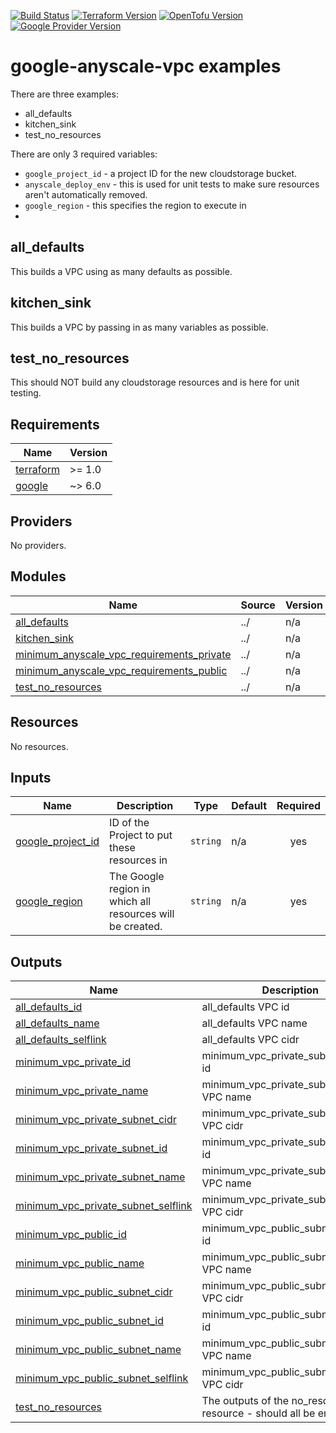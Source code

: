 [![Build Status][badge-build]][build-status]
[![Terraform Version][badge-terraform]](https://github.com/hashicorp/terraform/releases)
[![OpenTofu Version][badge-opentofu]](https://github.com/opentofu/opentofu/releases)
[![Google Provider Version][badge-tf-google]](https://github.com/terraform-providers/terraform-provider-google/releases)
# google-anyscale-vpc examples

There are three examples:
- all_defaults
- kitchen_sink
- test_no_resources

There are only 3 required variables:
- `google_project_id` - a project ID for the new cloudstorage bucket.
- `anyscale_deploy_env` - this is used for unit tests to make sure resources aren't automatically removed.
- `google_region` - this specifies the region to execute in
-
## all_defaults
This builds a VPC using as many defaults as possible.

## kitchen_sink
This builds a VPC by passing in as many variables as possible.

## test_no_resources
This should NOT build any cloudstorage resources and is here for unit testing.

<!-- BEGIN_TF_DOCS -->
## Requirements

| Name | Version |
|------|---------|
| <a name="requirement_terraform"></a> [terraform](#requirement\_terraform) | >= 1.0 |
| <a name="requirement_google"></a> [google](#requirement\_google) | ~> 6.0 |

## Providers

No providers.

## Modules

| Name | Source | Version |
|------|--------|---------|
| <a name="module_all_defaults"></a> [all\_defaults](#module\_all\_defaults) | ../ | n/a |
| <a name="module_kitchen_sink"></a> [kitchen\_sink](#module\_kitchen\_sink) | ../ | n/a |
| <a name="module_minimum_anyscale_vpc_requirements_private"></a> [minimum\_anyscale\_vpc\_requirements\_private](#module\_minimum\_anyscale\_vpc\_requirements\_private) | ../ | n/a |
| <a name="module_minimum_anyscale_vpc_requirements_public"></a> [minimum\_anyscale\_vpc\_requirements\_public](#module\_minimum\_anyscale\_vpc\_requirements\_public) | ../ | n/a |
| <a name="module_test_no_resources"></a> [test\_no\_resources](#module\_test\_no\_resources) | ../ | n/a |

## Resources

No resources.

## Inputs

| Name | Description | Type | Default | Required |
|------|-------------|------|---------|:--------:|
| <a name="input_google_project_id"></a> [google\_project\_id](#input\_google\_project\_id) | ID of the Project to put these resources in | `string` | n/a | yes |
| <a name="input_google_region"></a> [google\_region](#input\_google\_region) | The Google region in which all resources will be created. | `string` | n/a | yes |

## Outputs

| Name | Description |
|------|-------------|
| <a name="output_all_defaults_id"></a> [all\_defaults\_id](#output\_all\_defaults\_id) | all\_defaults VPC id |
| <a name="output_all_defaults_name"></a> [all\_defaults\_name](#output\_all\_defaults\_name) | all\_defaults VPC name |
| <a name="output_all_defaults_selflink"></a> [all\_defaults\_selflink](#output\_all\_defaults\_selflink) | all\_defaults VPC cidr |
| <a name="output_minimum_vpc_private_id"></a> [minimum\_vpc\_private\_id](#output\_minimum\_vpc\_private\_id) | minimum\_vpc\_private\_subnet\_id VPC id |
| <a name="output_minimum_vpc_private_name"></a> [minimum\_vpc\_private\_name](#output\_minimum\_vpc\_private\_name) | minimum\_vpc\_private\_subnet\_name VPC name |
| <a name="output_minimum_vpc_private_subnet_cidr"></a> [minimum\_vpc\_private\_subnet\_cidr](#output\_minimum\_vpc\_private\_subnet\_cidr) | minimum\_vpc\_private\_subnet\_cidr VPC cidr |
| <a name="output_minimum_vpc_private_subnet_id"></a> [minimum\_vpc\_private\_subnet\_id](#output\_minimum\_vpc\_private\_subnet\_id) | minimum\_vpc\_private\_subnet\_id VPC id |
| <a name="output_minimum_vpc_private_subnet_name"></a> [minimum\_vpc\_private\_subnet\_name](#output\_minimum\_vpc\_private\_subnet\_name) | minimum\_vpc\_private\_subnet\_name VPC name |
| <a name="output_minimum_vpc_private_subnet_selflink"></a> [minimum\_vpc\_private\_subnet\_selflink](#output\_minimum\_vpc\_private\_subnet\_selflink) | minimum\_vpc\_private\_subnet\_selflink VPC cidr |
| <a name="output_minimum_vpc_public_id"></a> [minimum\_vpc\_public\_id](#output\_minimum\_vpc\_public\_id) | minimum\_vpc\_public\_subnet\_id VPC id |
| <a name="output_minimum_vpc_public_name"></a> [minimum\_vpc\_public\_name](#output\_minimum\_vpc\_public\_name) | minimum\_vpc\_public\_subnet\_name VPC name |
| <a name="output_minimum_vpc_public_subnet_cidr"></a> [minimum\_vpc\_public\_subnet\_cidr](#output\_minimum\_vpc\_public\_subnet\_cidr) | minimum\_vpc\_public\_subnet\_cidr VPC cidr |
| <a name="output_minimum_vpc_public_subnet_id"></a> [minimum\_vpc\_public\_subnet\_id](#output\_minimum\_vpc\_public\_subnet\_id) | minimum\_vpc\_public\_subnet\_id VPC id |
| <a name="output_minimum_vpc_public_subnet_name"></a> [minimum\_vpc\_public\_subnet\_name](#output\_minimum\_vpc\_public\_subnet\_name) | minimum\_vpc\_public\_subnet\_name VPC name |
| <a name="output_minimum_vpc_public_subnet_selflink"></a> [minimum\_vpc\_public\_subnet\_selflink](#output\_minimum\_vpc\_public\_subnet\_selflink) | minimum\_vpc\_public\_subnet\_selflink VPC cidr |
| <a name="output_test_no_resources"></a> [test\_no\_resources](#output\_test\_no\_resources) | The outputs of the no\_resource resource - should all be empty |
<!-- END_TF_DOCS -->

<!-- References -->
[Terraform]: https://www.terraform.io
[OpenTofu]: https://opentofu.org/
[Issues]: https://github.com/anyscale/terraform-google-anyscale-cloudfoundation-modules/issues
[badge-build]: https://github.com/anyscale/terraform-google-anyscale-cloudfoundation-modules/workflows/CI/CD%20Pipeline/badge.svg
[badge-terraform]: https://img.shields.io/badge/terraform-1.x%20-623CE4.svg?logo=terraform
[badge-opentofu]: https://img.shields.io/badge/opentofu-1.x%20-623CE4.svg?logo=terraform
[badge-tf-google]: https://img.shields.io/badge/Google-6.+-F8991D.svg?logo=terraform
[build-status]: https://github.com/anyscale/terraform-google-anyscale-cloudfoundation-modules/actions
